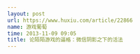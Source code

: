 ```yaml
---
layout: post
url: https://www.huxiu.com/article/22866
name: 游戏葡萄
time: 2013-11-09 09:05
title: 论陌陌游戏的逼格：微信阴影之下的活法
---
```

